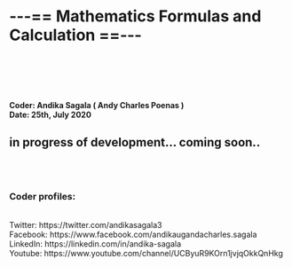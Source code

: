 <h1>---== Mathematics Formulas and Calculation ==--- </h1>
<br><br><br><br>

<b>Coder: Andika Sagala ( Andy Charles Poenas )</b> <br>
<b> Date: 25th, July 2020 </b>


 <h2>in progress of development... coming soon.. </h2>
 
 
 
 
<br><br>


<h3>Coder profiles:</h3> <br>
Twitter: https://twitter.com/andikasagala3 <br>
Facebook: https://www.facebook.com/andikaugandacharles.sagala <br>
LinkedIn: https://linkedin.com/in/andika-sagala <br>
Youtube: https://www.youtube.com/channel/UCByuR9KOrn1jvjqOkkQnHkg <br>


